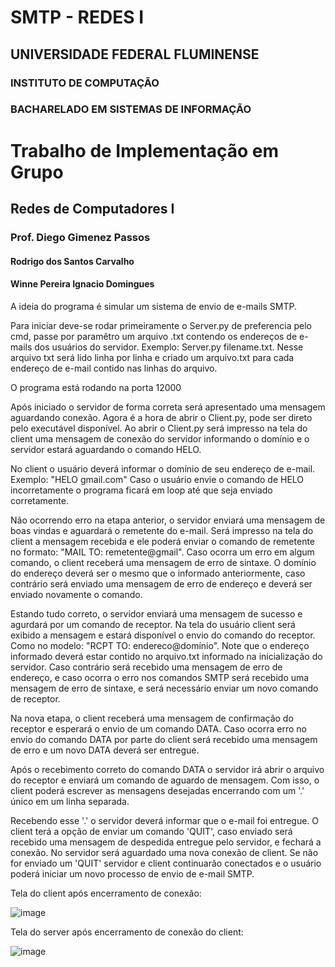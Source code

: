 # SMTP - REDES I
## UNIVERSIDADE FEDERAL FLUMINENSE

### INSTITUTO DE COMPUTAÇÃO

### BACHARELADO EM SISTEMAS DE INFORMAÇÃO



# Trabalho de Implementação em Grupo

## Redes de Computadores I

### Prof. Diego Gimenez Passos




#### Rodrigo dos Santos Carvalho

#### Winne Pereira Ignacio Domingues





A ideia do programa é simular um sistema de envio de e-mails SMTP.

Para iniciar deve-se rodar primeiramente o Server.py de preferencia pelo cmd, passe por paramêtro um arquivo .txt contendo os endereços de e-mails dos usuários do servidor.
Exemplo: Server.py filename.txt. Nesse arquivo txt será lido linha por linha e criado um arquivo.txt para cada endereço de e-mail contido nas linhas do arquivo.


O programa está rodando na porta 12000

Após iniciado o servidor de forma correta será apresentado uma mensagem aguardando conexão. Agora é a hora de abrir o Client.py, pode ser direto pelo executável disponível.
Ao abrir o Client.py será impresso na tela do client uma mensagem de conexão do servidor informando o domínio e o servidor estará aguardando o comando HELO.

No client o usuário deverá informar o domínio de seu endereço de e-mail. Exemplo: "HELO gmail.com"
Caso o usuário envie o comando de HELO incorretamente o programa ficará em loop até que seja enviado corretamente.

Não ocorrendo erro na etapa anterior, o servidor enviará uma mensagem de boas vindas e aguardará o remetente do e-mail.
Será impresso na tela do client a mensagem recebida e ele poderá enviar o comando de remetente no formato: "MAIL TO: remetente@gmail".
Caso ocorra um erro em algum comando, o client receberá uma mensagem de erro de sintaxe. O domínio do endereço deverá ser o mesmo que o informado anteriormente, caso contrário será enviado uma mensagem de erro de endereço e deverá ser enviado novamente o comando.

Estando tudo correto, o servidor enviará uma mensagem de sucesso e agurdará por um comando de receptor.
Na tela do usuário client será exibido a mensagem e estará disponível o envio do comando do receptor. Como no modelo: "RCPT TO: endereco@domínio". Note que o endereço informado deverá estar contido no arquivo.txt informado na inicialização do servidor. Caso contrário será recebido uma mensagem de erro de endereço, e caso ocorra o erro nos comandos SMTP será recebido uma mensagem de erro de sintaxe, e será necessário enviar um novo comando de receptor.

Na nova etapa, o client receberá uma mensagem de confirmação do receptor e esperará o envio de um comando DATA. Caso ocorra erro no envio do comando DATA por parte do client será recebido uma mensagem de erro e um novo DATA deverá ser entregue.

Após o recebimento correto do comando DATA o servidor irá abrir o arquivo do receptor e enviará um comando de aguardo de mensagem. Com isso, o client poderá escrever as mensagens desejadas encerrando com um '.' único em um linha separada. 

Recebendo esse '.' o servidor deverá informar que o e-mail foi entregue. O client terá a opção de enviar um comando 'QUIT', caso enviado será recebido uma mensagem de despedida entregue pelo servidor, e fechará a conexão. No servidor será aguardado uma nova conexão de client. Se não for enviado um 'QUIT' servidor e client continuarão conectados e o usuário poderá iniciar um novo processo de envio de e-mail SMTP.




Tela do client após encerramento de conexão:

![image](https://user-images.githubusercontent.com/72170590/113429163-74e9bd00-93ae-11eb-8b32-e87bcadff2fd.png)


Tela do server após encerramento de conexão do client:

![image](https://user-images.githubusercontent.com/72170590/113429383-d27e0980-93ae-11eb-87a6-3e6dd3478fa3.png)
